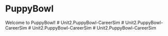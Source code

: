 # PuppyBowl

Welcome to PuppyBowl!
#   U n i t 2 . P u p p y B o w l - C a r e e r S i m  
 #   U n i t 2 . P u p p y B o w l - C a r e e r S i m  
 #   U n i t 2 . P u p p y B o w l - C a r e e r S i m  
 #   U n i t 2 . P u p p y B o w l - C a r e e r S i m  
 